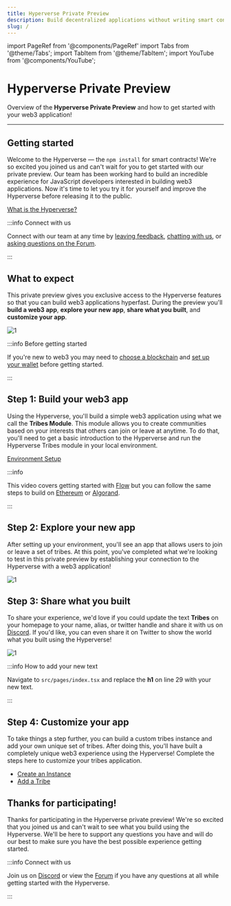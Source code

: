```yaml
---
title: Hyperverse Private Preview
description: Build decentralized applications without writing smart contract code.
slug: /
---
```


import PageRef from '@components/PageRef'
import Tabs from '@theme/Tabs';
import TabItem from '@theme/TabItem';
import YouTube from '@components/YouTube';

# Hyperverse Private Preview

Overview of the **Hyperverse Private Preview** and how to get started with your web3 application!

---

## Getting started

Welcome to the Hyperverse — the `npm install` for smart contracts! We're so excited you joined us and can't wait for you to get started with our private preview. Our team has been working hard to build an incredible experience for JavaScript developers interested in building web3 applications. Now it's time to let you try it for yourself and improve the Hyperverse before releasing it to the public.

[What is the Hyperverse?](/basics/welcome)

:::info Connect with us

Connect with our team at any time by [leaving feedback](https://forum.decentology.com/c/feedback/18), [chatting with us](https://discord.com/invite/uqecGxg), or [asking questions on the Forum](https://forum.decentology.com/).

:::

## What to expect

This private preview gives you exclusive access to the Hyperverse features so that you can build web3 applications hyperfast. During the preview you'll **build a web3 app**, **explore your new app**, **share what you built**, and **customize your app**.

![1](/img/content/docs/private-preview/process.png)

:::info Before getting started

If you're new to web3 you may need to [choose a blockchain](/build/blockchain/overview) and [set up your wallet](/learn/wallet/overview) before getting started.

:::

## Step 1: Build your web3 app

Using the Hyperverse, you'll build a simple web3 application using what we call the **Tribes Module**. This module allows you to create communities based on your interests that others can join or leave at anytime. To do that, you'll need to get a basic introduction to the Hyperverse and run the Hyperverse Tribes module in your local environment.

[Environment Setup](/basics/environment)

<YouTube videoId="QuskcrR03Iw"/>

:::info

This video covers getting started with [Flow](/build/blockchain/flow) but you can follow the same steps to build on [Ethereum](build/blockchain/ethereum) or [Algorand](build/blockchain/algorand).

:::

## Step 2: Explore your new app

After setting up your environment, you'll see an app that allows users to join or leave a set of tribes. At this point, you've completed what we're looking to test in this private preview by establishing your connection to the Hyperverse with a web3 application!

![1](/img/content/docs/tribes/1.png)

## Step 3: Share what you built

To share your experience, we'd love if you could update the text **Tribes** on your homepage to your name, alias, or twitter handle and share it with us on [Discord](https://discord.com/invite/uqecGxg). If you'd like, you can even share it on Twitter to show the world what you built using the Hyperverse!

![1](/img/content/docs/tribes/new-text.png)

:::info How to add your new text

Navigate to `src/pages/index.tsx` and replace the **h1** on line 29 with your new text.

:::

## Step 4: Customize your app

To take things a step further, you can build a custom tribes instance and add your own unique set of tribes. After doing this, you'll have built a completely unique web3 experience using the Hyperverse! Complete the steps here to customize your tribes application.

- [Create an Instance](/learn/hyperverse/create-instance)
- [Add a Tribe](/module/tribes#add-a-tribe)

## Thanks for participating!

Thanks for participating in the Hyperverse private preview! We're so excited that you joined us and can't wait to see what you build using the Hyperverse. We'll be here to support any questions you have and will do our best to make sure you have the best possible experience getting started.

:::info Connect with us

Join us on [Discord](https://discord.com/invite/uqecGxg) or view the [Forum](https://forum.decentology.com/) if you have any questions at all while getting started with the Hyperverse.

:::

